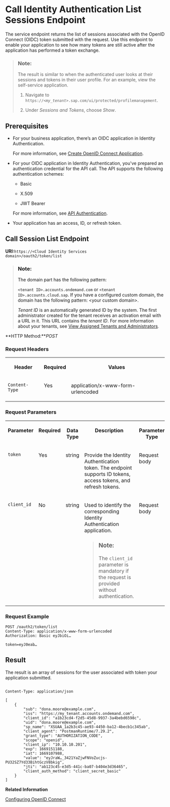 <!-- loiodaf7e449865641f99b57b21b1653b821 -->

# Call Identity Authentication List Sessions Endpoint

The service endpoint returns the list of sessions associated with the OpenID Connect \(OIDC\) token submitted with the request. Use this endpoint to enable your application to see how many tokens are still active after the application has performed a token exchange.



> ### Note:  
> The result is similar to when the authenticated user looks at their sessions and tokens in their user profile. For an example, view the self-service application.
> 
> 1.  Navigate to <code>https://<i class="varname">&lt;my_tenant&gt;</i>.sap.com/ui/protected/profilemanagement</code>.
> 
> 2.  Under *Sessions and Tokens*, choose *Show*.



<a name="loiodaf7e449865641f99b57b21b1653b821__section_m3q_bhz_rfb"/>

## Prerequisites

-   For your business application, there’s an OIDC application in Identity Authentication.

    For more information, see [Create OpenID Connect Application](create-openid-connect-application-62fb1c3.md).

-   For your OIDC application in Identity Authentication, you've prepared an authentication credential for the API call. The API supports the following authentication schemes:

    -   Basic

    -   X.509

    -   JWT Bearer


    For more information, see [API Authentication](api-authentication-9d200d5.md).

-   Your application has an access, ID, or refresh token.




<a name="loiodaf7e449865641f99b57b21b1653b821__section_unk_zjw_wsb"/>

## **Call Session List Endpoint**

**URI:**<code>https://&lt;Cloud Identity Services domain&gt;/oauth2/token/list</code>

> ### Note:  
> The domain part has the following pattern:
> 
> `<tenant ID>.accounts.ondemand.com` or `<tenant ID>.accounts.cloud.sap`. If you have a configured custom domain, the domain has the following pattern: <your custom domain\>.
> 
> *Tenant ID* is an automatically generated ID by the system. The first administrator created for the tenant receives an activation email with a URL in it. This URL contains the *tenant ID*. For more information about your tenants, see [View Assigned Tenants and Administrators](../view-assigned-tenants-and-administrators-f56e6f2.md).

**HTTP Method:***POST*



### Request Headers


<table>
<tr>
<th valign="top">

Header

</th>
<th valign="top">

Required

</th>
<th valign="top">

Values

</th>
</tr>
<tr>
<td valign="top">

`Content-Type`

</td>
<td valign="top">

Yes

</td>
<td valign="top">

application/x-www-form-urlencoded

</td>
</tr>
</table>



### Request Parameters


<table>
<tr>
<th valign="top">

Parameter

</th>
<th valign="top">

Required

</th>
<th valign="top">

Data Type

</th>
<th valign="top">

Description

</th>
<th valign="top">

Parameter Type

</th>
</tr>
<tr>
<td valign="top">

`token`

</td>
<td valign="top">

Yes

</td>
<td valign="top">

string

</td>
<td valign="top">

Provide the Identity Authentication token. The endpoint supports ID tokens, access tokens, and refresh tokens.

</td>
<td valign="top">

Request body

</td>
</tr>
<tr>
<td valign="top">

`client_id`

</td>
<td valign="top">

No

</td>
<td valign="top">

string

</td>
<td valign="top">

Used to identify the corresponding Identity Authentication application.

> ### Note:  
> The `client_id` parameter is mandatory if the request is provided without authentication.



</td>
<td valign="top">

Request body

</td>
</tr>
</table>



### Request Example

```
POST /oauth2/token/list
Content-Type: application/x-www-form-urlencoded
Authorization: Basic eyJbiOi…
 
token=eyJ0eab…
```



## **Result**

The result is an array of sessions for the user associated with token your application submitted.

```
	
Content-Type: application/json
 
[
    {
        "sub": "dona.moore@example.com",
        "iss": "https://my_tenant.accounts.ondemand.com",
        "client_id": "a1b23cd4-f2d5-45d8-9937-3a4bebd6598c",
        "uid": "dona.moore@example.com",
        "sp_name": "XSUAA_1a2b3c45-ae93-4450-ba12-4becb1c345ab",
        "client_agent": "PostmanRuntime/7.29.2",
        "grant_type": "AUTHORIZATION_CODE",
        "scope": "openid",
        "client_ip": "10.10.10.201",
        "exp": 1669151188,
        "iat": 1669107988,
        "value": "eyJraW…_3421YaZjwFNVoZucjs-PU32SZ7Yd33BihtGczV8bkig",
        "jti": "ab123c45-e3d5-441c-ba07-b404e3d36465",
        "client_auth_method": "client_secret_basic"
    }
]
```

**Related Information**  


[Configuring OpenID Connect](configuring-openid-connect-a789c9c.md "You can use Identity Authentication for authentication in OpenID Connect protected applications.")

